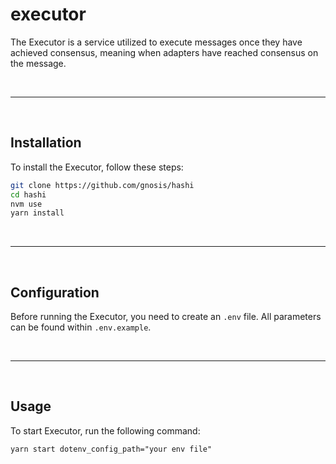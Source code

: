 # executor

The Executor is a service utilized to execute messages once they have achieved consensus, meaning when adapters have reached consensus on the message.

&nbsp;

---

&nbsp;

## Installation
To install the Executor, follow these steps:

```bash
git clone https://github.com/gnosis/hashi
cd hashi
nvm use
yarn install
```

&nbsp;

---

&nbsp;

## Configuration

Before running the Executor, you need to create an `.env` file. All parameters can be found within `.env.example`.

&nbsp;

---

&nbsp;

## Usage

To start Executor, run the following command:

```
yarn start dotenv_config_path="your env file"
```

